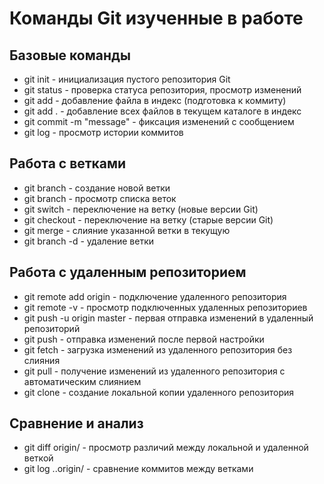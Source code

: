 # Команды Git изученные в работе

## Базовые команды
- git init - инициализация пустого репозитория Git
- git status - проверка статуса репозитория, просмотр изменений
- git add <file> - добавление файла в индекс (подготовка к коммиту)
- git add . - добавление всех файлов в текущем каталоге в индекс
- git commit -m "message" - фиксация изменений с сообщением
- git log - просмотр истории коммитов

## Работа с ветками
- git branch <name> - создание новой ветки
- git branch - просмотр списка веток
- git switch <name> - переключение на ветку (новые версии Git)
- git checkout <name> - переключение на ветку (старые версии Git)
- git merge <name> - слияние указанной ветки в текущую
- git branch -d <name> - удаление ветки

## Работа с удаленным репозиторием
- git remote add origin <url> - подключение удаленного репозитория
- git remote -v - просмотр подключенных удаленных репозиториев
- git push -u origin master - первая отправка изменений в удаленный репозиторий
- git push - отправка изменений после первой настройки
- git fetch - загрузка изменений из удаленного репозитория без слияния
- git pull - получение изменений из удаленного репозитория с автоматическим слиянием
- git clone <url> - создание локальной копии удаленного репозитория

## Сравнение и анализ
- git diff <branch> origin/<branch> - просмотр различий между локальной и удаленной веткой
- git log <branch>..origin/<branch> - сравнение коммитов между ветками